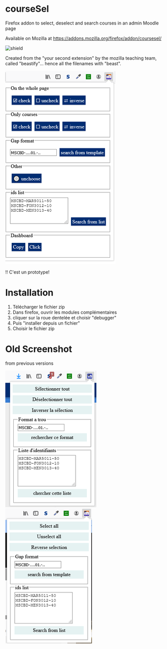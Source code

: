 # courseSel
Firefox addon to select, deselect and search courses in an admin Moodle page

Available on Mozilla at https://addons.mozilla.org/firefox/addon/coursesel/

![shield](https://img.shields.io/badge/firefox-moodle-orange)

Created from the "your second extension" by the mozilla teaching team, called "beastify"... hence all the filenames with "beast".

![Screenshot de courseSel](https://github.com/fxpar/courseSel/blob/master/courseSel-v8screenshotEN.png)

!! C'est un prototype!

# Installation

1. Télécharger le fichier zip
1. Dans firefox, ouvrir les modules complémentaires
1. cliquer sur la roue dentelée et choisir "debugger"
1. Puis "installer depuis un fichier"
1. Choisir le fichier zip


# Old Screenshot 
from previous versions

 ![Screenshot de courseSel](https://github.com/fxpar/courseSel/blob/master/courseSel-Screenshot.png) ![Screenshot de courseSel](https://github.com/fxpar/courseSel/blob/master/courseSel-screenshot-en.png)
